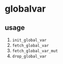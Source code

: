 # globalvar

## usage

1. `init_global_var`
2. `fetch_global_var`
3. `fetch_global_var_mut`
4. `drop_global_var`

